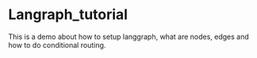 # Langraph_tutorial
This is a demo about how to setup langgraph, what are nodes, edges and how to do conditional routing.
